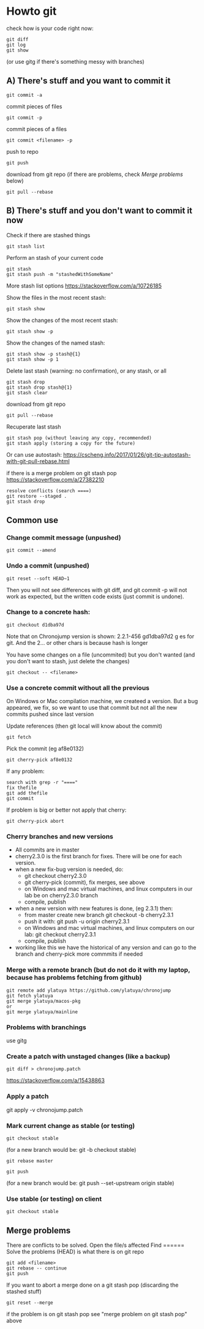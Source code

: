 # Howto git

check how is your code right now:

    git diff
    git log
    git show

(or use gitg if there's something messy with branches)

## A) There's stuff and you want to commit it

    git commit -a

commit pieces of files

    git commit -p

commit pieces of a files

    git commit <filename> -p

push to repo

    git push

download from git repo (if there are problems, check *Merge problems* below)

    git pull --rebase

## B) There's stuff and you don't want to commit it now

Check if there are stashed things

    git stash list

Perform an stash of your current code

    git stash
    git stash push -m "stashedWithSomeName"

More stash list options https://stackoverflow.com/a/10726185

Show the files in the most recent stash:

    git stash show

Show the changes of the most recent stash:

    git stash show -p

Show the changes of the named stash:

    git stash show -p stash@{1}
    git stash show -p 1

Delete last stash (warning: no confirmation), or any stash, or all

    git stash drop
    git stash drop stash@{1}
    git stash clear

download from git repo

    git pull --rebase

Recuperate last stash

    git stash pop (without leaving any copy, recommended)
    git stash apply (storing a copy for the future)

Or can use autostash:
https://cscheng.info/2017/01/26/git-tip-autostash-with-git-pull-rebase.html

if there is a merge problem on git stash pop https://stackoverflow.com/a/27382210

    resolve conflicts (search ====)
    git restore --staged .
    git stash drop

## Common use

### Change commit message (unpushed)

    git commit --amend

### Undo a commit (unpushed)

    git reset --soft HEAD~1

Then you will not see differences with git diff, and git commit -p will not work as expected, but the written code exists (just commit is undone).

### Change to a concrete hash:

    git checkout d1dba97d

Note that on Chronojump version is shown: 2.2.1-456 gd1dba97d2
g es for git. And the 2... or other chars is because hash is longer

You have some changes on a file (uncommited) but you don't wanted (and you don't want to stash, just delete the changes)

    git checkout -- <filename>

### Use a concrete commit without all the previous

On Windows or Mac compilation machine, we createed a version. But a bug appeared, we fix, so we want to use that commit but not all the new commits pushed since last version

Update references (then git local will know about the commit)

    git fetch

Pick the commit (eg af8e0132)

    git cherry-pick af8e0132

If any problem:

    search with grep -r "===="
    fix thefile
    git add thefile
    git commit

If problem is big or better not apply that cherry:

    git cherry-pick abort

### Cherry branches and new versions

- All commits are in master
- cherry2.3.0 is the first branch for fixes. There will be one for each version.
- when a new fix-bug version is needed, do:
    - git checkout cherry2.3.0
    - git cherry-pick (commit), fix merges, see above
    - on Windows and mac virtual machines, and linux computers in our lab be on cherry2.3.0 branch
    - compile, publish
- when a new version with new features is done, (eg 2.3.1) then:
    - from master create new branch git checkout -b cherry2.3.1
    - push it with: git push -u origin cherry2.3.1
    - on Windows and mac virtual machines, and linux computers on our lab: git checkout cherry2.3.1
    - compile, publish
- working like this we have the historical of any version and can go to the branch and cherry-pick more commmits if needed


### Merge with a remote branch (but do not do it with my laptop, because has problems fetching from github)

    git remote add ylatuya https://github.com/ylatuya/chronojump
    git fetch ylatuya
    git merge ylatuya/macos-pkg
    or
    git merge ylatuya/mainline


### Problems with branchings

use gitg


### Create a patch with unstaged changes (like a backup)

    git diff > chronojump.patch
https://stackoverflow.com/a/15438863

### Apply a patch

git apply -v chronojump.patch

### Mark current change as stable (or testing)

    git checkout stable

(for a new branch would be: git -b checkout stable)

    git rebase master

    git push

(for a new branch would be: git push --set-upstream origin stable)


### Use stable (or testing) on client

    git checkout stable


## Merge problems

There are conflicts to be solved.
Open the file/s affected
Find ======     Solve the problems (HEAD) is what there is on git repo

    git add <filename>
    git rebase -- continue
    git push

If you want to abort a merge done on a git stash pop (discarding the stashed stuff)

	git reset --merge

if the problem is on git stash pop see "merge problem on git stash pop" above
